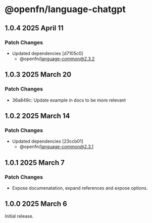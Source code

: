 # @openfn/language-chatgpt

## 1.0.4 2025 April 11

### Patch Changes

* Updated dependencies \[d7105c0]
  * @openfn/language-common@2.3.2

## 1.0.3 2025 March 20

### Patch Changes

* 36a849c: Update example in docs to be more relevant

## 1.0.2 2025 March 14

### Patch Changes

* Updated dependencies \[23ccb01]
  * @openfn/language-common@2.3.1

## 1.0.1 2025 March 7

### Patch Changes

* Expose documenatation, expand references and expose options.

## 1.0.0 2025 March 6

Initial release.
